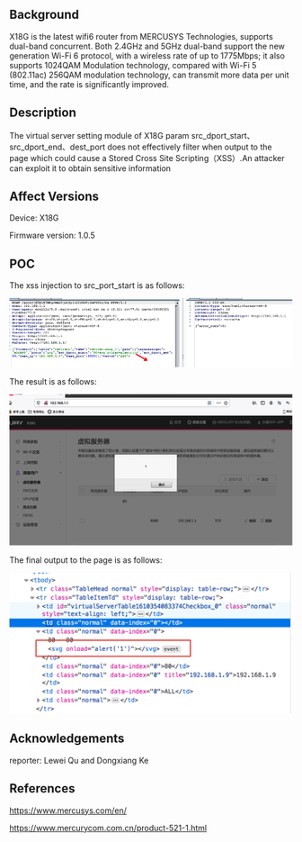 ## Background

X18G is the latest wifi6 router from MERCUSYS Technologies, supports dual-band concurrent. Both 2.4GHz and 5GHz dual-band support the new generation Wi-Fi 6 protocol, with a wireless rate of up to 1775Mbps; it also supports 1024QAM Modulation technology, compared with Wi-Fi 5 (802.11ac) 256QAM modulation technology, can transmit more data per unit time, and the rate is significantly improved.

## Description

The virtual server setting module of X18G param src_dport_start、src_dport_end、dest_port does not effectively filter when output to the page which could cause a Stored Cross Site Scripting（XSS）.An attacker can exploit it to obtain sensitive information


## Affect Versions

Device: X18G

Firmware version: 1.0.5

## POC
The xss injection to src_port_start is as follows:

![avatar](./picture/set_xss_payload_poc.png)

The result is as follows:

![avatar](./picture/get_xss_result.png)

The final output to the page is as follows:

![avatar](./picture/xss_output.png)

## Acknowledgements
reporter:  Lewei Qu and Dongxiang Ke

## References
https://www.mercusys.com/en/

https://www.mercurycom.com.cn/product-521-1.html
